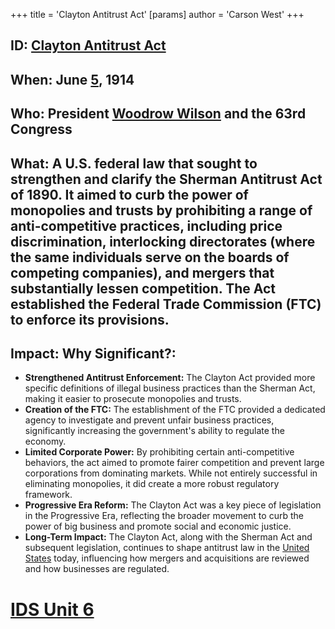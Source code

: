 +++
 title = 'Clayton Antitrust Act'
[params]
	author = 'Carson West'
+++
## ID: [Clayton Antitrust Act](./../clayton-antitrust-act/)

## When: June [5](./../5/), 1914

## Who:  President [Woodrow Wilson](./../woodrow-wilson/) and the 63rd Congress

## What:  A U.S. federal law that sought to strengthen and clarify the Sherman Antitrust Act of 1890.  It aimed to curb the power of monopolies and trusts by prohibiting a range of anti-competitive practices, including price discrimination, interlocking directorates (where the same individuals serve on the boards of competing companies), and mergers that substantially lessen competition.  The Act established the Federal Trade Commission (FTC) to enforce its provisions.

## Impact: Why Significant?:
* **Strengthened Antitrust Enforcement:** The Clayton Act provided more specific definitions of illegal business practices than the Sherman Act, making it easier to prosecute monopolies and trusts.
* **Creation of the FTC:** The establishment of the FTC provided a dedicated agency to investigate and prevent unfair business practices, significantly increasing the government's ability to regulate the economy.
* **Limited Corporate Power:** By prohibiting certain anti-competitive behaviors, the act aimed to promote fairer competition and prevent large corporations from dominating markets.  While not entirely successful in eliminating monopolies, it did create a more robust regulatory framework.
* **Progressive Era Reform:** The Clayton Act was a key piece of legislation in the Progressive Era, reflecting the broader movement to curb the power of big business and promote social and economic justice.
* **Long-Term Impact:** The Clayton Act, along with the Sherman Act and subsequent legislation, continues to shape antitrust law in the [United States](./../united-states/) today, influencing how mergers and acquisitions are reviewed and how businesses are regulated.

# [IDS Unit 6](./../ids-unit-6/)